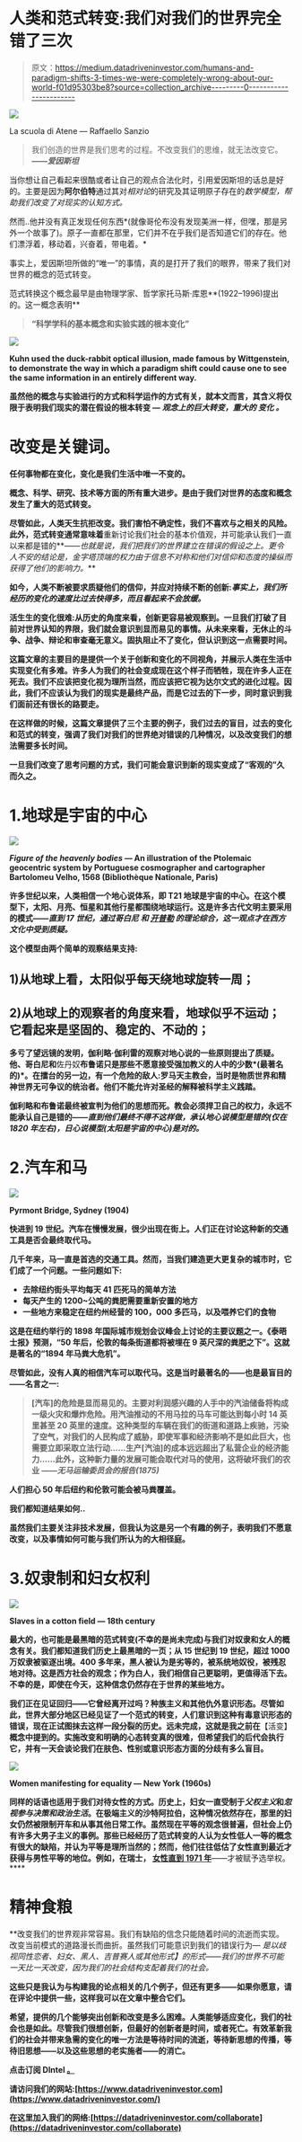 # 人类和范式转变:我们对我们的世界完全错了三次

> 原文：<https://medium.datadriveninvestor.com/humans-and-paradigm-shifts-3-times-we-were-completely-wrong-about-our-world-f01d95303be8?source=collection_archive---------0----------------------->

![](img/83be64a9e73226c469bfcc7f366ab665.png)

La scuola di Atene — Raffaello Sanzio

> 我们创造的世界是我们思考的过程。不改变我们的思维，就无法改变它。
> ***——爱因斯坦***

当你想让自己看起来很酷或者让自己的观点合法化时，引用爱因斯坦的话总是好的。主要是因为**阿尔伯特**通过其对*相对论*的研究及其证明原子存在的*数学模型，帮助我们改变了对现实的认知方式。*

然而..他并没有真正发现任何东西*(就像哥伦布没有发现美洲一样，但嘿，那是另外一个故事了)。原子一直都在那里，它们并不在乎我们是否知道它们的存在。他们漂浮着，移动着，兴奋着，带电着。*

事实上，爱因斯坦所做的“唯一”的事情，真的是打开了我们的眼界，带来了我们对世界的概念的范式转变。

范式转换这个概念最早是由物理学家、哲学家托马斯·库恩**(1922–1996)提出的。这一概念表明**

> **“科学学科的基本概念和实验实践的根本变化”**

**![](img/ef801201b20feb3e8f1f5a9b2a96bf9f.png)**

**Kuhn used the duck-rabbit optical illusion, made famous by Wittgenstein, to demonstrate the way in which a paradigm shift could cause one to see the same information in an entirely different way.**

**虽然他的概念与实验进行的方式和科学运作的方式有关，**就本文而言，其含义将仅限于表明我们现实的潜在假设的根本转变** — *观念上的巨大转变，重大的* ***变化*** *。***

# **改变是关键词。**

**任何事物都在变化，变化是我们生活中唯一不变的。**

**概念、科学、研究、技术等方面的所有重大进步。是由于我们对世界的态度和概念发生了重大的范式转变。**

**尽管如此，人类天生抗拒改变。我们害怕不确定性，我们不喜欢与之相关的风险。此外，范式转变通常意味着**重新讨论我们社会的基本价值观，并可能承认我们一直以来都是错的**——*也就是说，我们把我们的世界建立在错误的假设之上。更令人不安的结论是，金字塔顶端的权力由于信息不对称和他们对信仰和态度的操纵而获得了他们的影响力。***

**如今，人类不断被要求质疑他们的信仰，并应对持续不断的创新:*事实上，我们所经历的变化的速度比过去快得多，而且看起来不会放缓。***

**活生生的变化很难:**从历史的角度来看，创新更容易被观察到。**一旦我们打破了目前对世界认知的界限，我们就会意识到**显而易见的事情**。从未来来看，无休止的斗争、战争、辩论和审查毫无意义。固执阻止不了变化，但认识到这一点需要时间。**

**这篇文章的主要目的是提供一个关于创新和变化的不同视角，并展示人类在生活中实现变化有多难。许多人为我们的社会变成现在这个样子而牺牲，现在许多人正在死去。我们不应该把变化视为理所当然，而应该把它视为达尔文式的进化过程。因此，我们不应该认为我们的现实是最终产品，而是它过去的下一步，同时意识到我们面前还有很长的路要走。**

**在这样做的时候，这篇文章提供了三个主要的例子，我们过去的盲目，过去的变化和范式的转变，强调了我们对我们的世界绝对错误的几种情况，以及改变我们的想法需要多长时间。**

**一旦我们改变了思考问题的方式，我们可能会意识到新的现实变成了“客观的”久而久之。**

# **1.地球是宇宙的中心**

**![](img/f2f8dc40cf71872a66d4397840ca764c.png)**

***Figure of the heavenly bodies* — An illustration of the Ptolemaic geocentric system by Portuguese cosmographer and cartographer Bartolomeu Velho, 1568 (Bibliothèque Nationale, Paris)**

**许多世纪以来，人类相信一个地心说体系，即 T21 地球是宇宙的中心。在这个模型下，太阳、月亮、恒星和其他行星都围绕地球运行。这是许多古代文明主要采用的模式——*直到 17 世纪，通过哥白尼* *和* [*开普勒*](https://en.wikipedia.org/wiki/Johannes_Kepler) *的理论综合，这一观点才在西方文化中受到质疑。***

**这个模型由两个简单的观察结果支持:**

## **1)从地球上看，太阳似乎每天绕地球旋转一周；**

## **2)从地球上的观察者的角度来看，地球似乎不运动；它看起来是坚固的、稳定的、不动的；**

**多亏了望远镜的发明，伽利略·伽利雷的观察对地心说的一些原则提出了质疑。他、**哥白尼**和**佐丹奴**布鲁诺只是那些不愿意接受强加教义的人中的少数*(最著名的)*。在擂台的另一边，有一个危险的敌人:罗马天主教会，当时是物质世界和精神世界无可争议的统治者。他们不能允许对圣经的解释被科学主义践踏。**

**伽利略和布鲁诺最终被宣判为他们的思想而死。教会必须捍卫自己的权力，永远不能承认自己是错的——*直到他们最终不得不这样做，承认地心说模型是错的(仅在 1820 年左右)，日心说模型(太阳是宇宙的中心)是对的。***

# **2.汽车和马**

**![](img/a90d40903fb7351adcafeed0f1b96976.png)**

**Pyrmont Bridge, Sydney (1904)**

**快进到 19 世纪。汽车在慢慢发展，很少出现在街上。人们正在讨论这种新的交通工具是否会最终取代马。**

**几千年来，马一直是首选的交通工具。然而，当我们建造更大更复杂的城市时，它们成了一个问题。一些问题如下:**

*   **去除纽约街头平均每天 41 匹死马的简单方法**
*   **每天产生的 1200~公吨的粪肥需要重新安置的地方**
*   **一些地方来稳定在纽约州经营的 100，000 多匹马，以及喂养它们的食物**

**这是在纽约举行的 1898 年国际城市规划会议峰会上讨论的主要议题之一。《泰晤士报》预测，“50 年后，伦敦的每条街道都将被埋在 9 英尺深的粪肥之下”。这就是著名的“1894 年马粪大危机”。**

**尽管如此，没有人真的相信汽车可以取代马。这是当时最著名的——也是最盲目的——名言之一:**

> **[汽车]的危险是显而易见的。主要对利润感兴趣的人手中的汽油储备将构成一级火灾和爆炸危险。用汽油推动的不用马拉的马车可能达到每小时 14 英里甚至 20 英里的速度。这种类型的车辆在我们的街道和道路上疾驰，污染了空气，对我们的人民构成了威胁，即使军事和经济影响不是如此巨大，也需要立即采取立法行动……生产[汽油]的成本远远超出了私营企业的经济能力……此外，这种新力量的发展可能会取代对马的使用，这将破坏我们的农业
> ***——无马运输委员会的报告(1875)*****

**人们担心 50 年后纽约和伦敦可能会被马粪覆盖。**

**我们都知道结果如何..**

**虽然我们主要关注非技术发展，但我认为这是另一个有趣的例子，表明我们不愿意改变，以及事情如何可能与我们所认为的大相径庭。**

# **3.奴隶制和妇女权利**

**![](img/2860fdcb53c515d2d3b57df2313f93b3.png)**

**Slaves in a cotton field — 18th century**

**最大的，也可能是最黑暗的范式转变(不幸的是尚未完成)与我们对奴隶和女人的概念有关。我们都知道我们历史上最黑暗的一页；从 15 世纪到 19 世纪，超过 1000 万奴隶被驱逐出境。400 多年来，黑人被认为是劣等的，被系统地奴役，被残忍地对待。这是西方社会的观念；作为白人，我们相信自己更聪明，更值得活下去。不幸的是，即使在今天，这种信念仍然存在于世界的某些地方。**

**我们正在见证回归——它曾经离开过吗？种族主义和其他仇外意识形态。尽管如此，世界大部分地区已经见证了一个范式的转变，人们意识到这种有毒意识形态的错误，现在正试图抹去这样一段分裂的历史。远未完成，这就是我之前在**【活变】**概念中提到的。实施改变和明确的心态转变真的很难，但希望我们的后代会执行它，并有一天会谈论我们在肤色、性别或意识形态方面的分歧有多么盲目。**

**![](img/15fc6e48d3c99a3ce4a2c3ee53517c04.png)**

**Women manifesting for equality — New York (1960s)**

**同样的话语也适用于我们对待女性的方式。历史上，妇女一直受制于*父权主义*和*忽视参与决策和政治生活*。在极端主义的沙特阿拉伯，这种情况依然存在，那里的妇女仍然被限制开车和从事其他日常工作。虽然现在平等的观念很普遍，但社会上仍有许多大男子主义的事例。那些已经经历了范式转变的人认为女性低人一等的概念有很大的缺陷，并认为平等是理所当然的；然而，他们往往低估了女性直到最近才获得与男性平等的地位。**例如，在瑞士，** [**女性直到 1971 年**](https://en.wikipedia.org/wiki/Voting_in_Switzerland)**——才被赋予选举权。****

# **精神食粮**

**改变我们的世界观非常容易。我们有缺陷的信念只能随着时间的流逝而实现。改变当前模式的道路漫长而曲折。虽然我们可能意识到我们的错误行为— *是以歧视同性恋者、妇女、黑人、吉普赛人或其他形式】*的形式——我们的世界不可能一天比一天改变，因为我们的社会结构支配着我们的社会。**

**这些只是我认为与构建我的论点相关的几个例子，但还有更多——如果你愿意，请在评论中提供一些，这样我可以在文章中整合它们。**

**希望，提供的几个能够突出创新和改变是多么困难。人类能够适应变化，我们的社会也是如此。尽管我们很想创新，但最好的创新者是时间，或者死亡。有效革新我们的社会并带来急需的变化的唯一方法是等待时间的流逝，等待新思想的传播，等待旧思想——以及这些思想的老实施者——的消亡。**

**点击订阅 DIntel [。](https://ddintel.datadriveninvestor.com/)**

**请访问我们的网站:[https://www.datadriveninvestor.com](https://www.datadriveninvestor.com/)**

**在这里加入我们的网络:[https://datadriveninvestor.com/collaborate](https://datadriveninvestor.com/collaborate)**